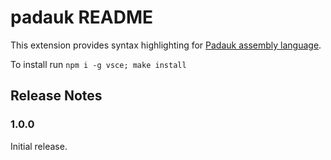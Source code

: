 # padauk README

This extension provides syntax highlighting for [Padauk assembly language](http://www.padauk.com.tw/index_en.aspx).

To install run `npm i -g vsce; make install`

## Release Notes

### 1.0.0

Initial release.

